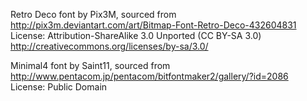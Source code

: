 Retro Deco font by Pix3M, sourced from
http://pix3m.deviantart.com/art/Bitmap-Font-Retro-Deco-432604831
License:
Attribution-ShareAlike 3.0 Unported (CC BY-SA 3.0)
http://creativecommons.org/licenses/by-sa/3.0/

Minimal4 font by Saint11, sourced from
http://www.pentacom.jp/pentacom/bitfontmaker2/gallery/?id=2086
License:
Public Domain